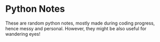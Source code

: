 # Python Notes 
     
These are random python notes, mostly made during coding progress, hence messy and personal. However, they might be also useful for wandering eyes! 


